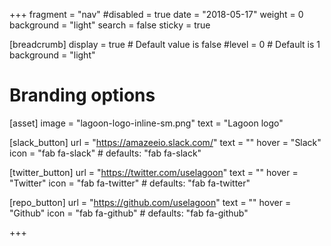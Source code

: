 +++
fragment = "nav"
#disabled = true
date = "2018-05-17"
weight = 0
background = "light"
search = false
sticky = true

[breadcrumb]
  display = true # Default value is false
  #level = 0 # Default is 1
  background = "light"

# Branding options
[asset]
  image = "lagoon-logo-inline-sm.png"
  text = "Lagoon logo"

[slack_button]
  url = "https://amazeeio.slack.com/"
  text = ""
  hover = "Slack"
  icon = "fab fa-slack" # defaults: "fab fa-slack"

[twitter_button]
  url = "https://twitter.com/uselagoon"
  text = ""
  hover = "Twitter"
  icon = "fab fa-twitter" # defaults: "fab fa-twitter"

[repo_button]
  url = "https://github.com/uselagoon"
  text = ""
  hover = "Github"
  icon = "fab fa-github" # defaults: "fab fa-github"



+++
